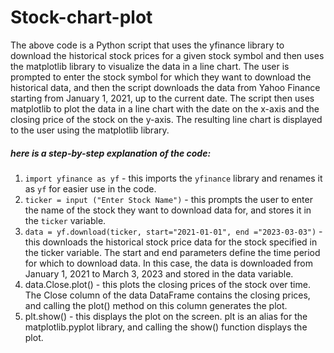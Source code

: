 # Stock-chart-plot
The above code is a Python script that uses the yfinance library to download the historical stock prices for a given stock symbol and then uses the matplotlib library to visualize the data in a line chart. The user is prompted to enter the stock symbol for which they want to download the historical data, and then the script downloads the data from Yahoo Finance starting from January 1, 2021, up to the current date. The script then uses matplotlib to plot the data in a line chart with the date on the x-axis and the closing price of the stock on the y-axis. The resulting line chart is displayed to the user using the matplotlib library.

##### here is a step-by-step explanation of the code:
1. ```import yfinance as yf``` - this imports the ```yfinance``` library and renames it as ```yf``` for easier use in the code.
2. ```ticker = input ("Enter Stock Name")``` - this prompts the user to enter the name of the stock they want to download data for, and stores it in the ```ticker``` variable.
3. ```data = yf.download(ticker, start="2021-01-01", end ="2023-03-03")``` - this downloads the historical stock price data for the stock specified in the ticker variable. The start and end parameters define the time period for which to download data. In this case, the data is downloaded from January 1, 2021 to March 3, 2023 and stored in the data variable.
4. data.Close.plot() - this plots the closing prices of the stock over time. The Close column of the data DataFrame contains the closing prices, and calling the plot() method on this column generates the plot.
5. plt.show() - this displays the plot on the screen. plt is an alias for the matplotlib.pyplot library, and calling the show() function displays the plot.
